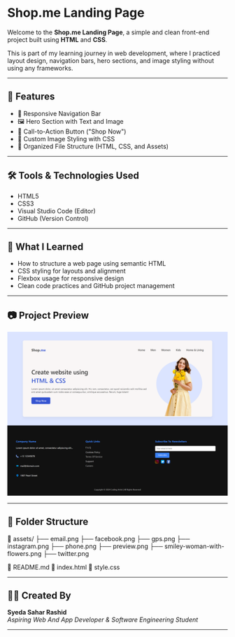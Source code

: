 # Shop.me Landing Page

Welcome to the **Shop.me Landing Page**, a simple and clean front-end project built using **HTML** and **CSS**.

This is part of my learning journey in web development, where I practiced layout design, navigation bars, hero sections, and image styling without using any frameworks.

---

## 📌 Features

- 🧭 Responsive Navigation Bar  
- 🖼️ Hero Section with Text and Image  
- 🎯 Call-to-Action Button ("Shop Now")  
- 🧩 Custom Image Styling with CSS  
- 📁 Organized File Structure (HTML, CSS, and Assets)

---

## 🛠️ Tools & Technologies Used

- HTML5
- CSS3
- Visual Studio Code (Editor)
- GitHub (Version Control)

---

## 🧠 What I Learned

- How to structure a web page using semantic HTML
- CSS styling for layouts and alignment
- Flexbox usage for responsive design
- Clean code practices and GitHub project management

---

## 📷 Project Preview

![Shop.me Preview](assets/preview.png)


---

## 📂 Folder Structure
📁 assets/
    ├── email.png
    ├── facebook.png
    ├── gps.png
    ├── instagram.png
    ├── phone.png
    ├── preview.png
    ├── smiley-woman-with-flowers.png
    ├── twitter.png

📄 README.md
📄 index.html
📄 style.css


---

## 🙋‍♀️ Created By

**Syeda Sahar Rashid**  
*Aspiring Web And App Developer & Software Engineering Student*

---
